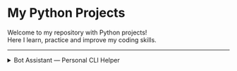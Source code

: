 # My Python Projects

Welcome to my repository with Python projects!  
Here I learn, practice and improve my coding skills.

---

<details>
<summary>Bot Assistant — Personal CLI Helper</summary>


*A Python console bot for contact management, with backup support, data validation and multilingual support.*


## Possibilities

- Add/delete/edit contacts
- Search by name and phone number
- Display all contacts
- Backup
- Command line support
- Number validation
- Multilingual interface (UA/EN)
- Extensible architecture


### Functional Overview

Bot Assistant is a command-line personal assistant that allows you to manage your contact book efficiently. 
Here's what it can do:

+--------------------------------------+--------------------------------------------------------------+
| Command                              | Description                                                  |
+--------------------------------------+--------------------------------------------------------------+
| `hello`                              | Greet based on last visit time and share a bit of positivity |
| `add <name> <phone>`                 | Add a new contact with a phone number                        |
| `change <name> <old> <new>`          | Change an existing contact's phone number                    |
| `phone <name>`                       | Show the phone number(s) of a contact                        |
| `all`                                | Display all contacts in the address book                     |
| `add-birthday <name> <YYYY-MM-DD>`   | Add a birthday for a contact                                 |
| `show-birthday <name>`               | Show the birthday of a contact                               |
| `birthdays`                          | Show upcoming birthdays within the next 7 days               |
| `delete <name>`                      | Delete a contact                                             |
| `help`                               | Display available commands and usage instructions            |
| `lang`                               | Change the interface language (UA / EN)                      |
| `restore`                            | Restore the contact book from the last backup                |
| `exit` or `close`                    | Exit the assistant and save all data                         |
+--------------------------------------+--------------------------------------------------------------+
---


## Project structure

```python
└── root_package/
    ├── pyproject.toml
    ├── poetry.lock
    ├── Dockerfile
    ├── README.md
    ├── src/
    │   └── bot_assistant/
    │       ├── main.py
    │       ├── models/
    │       ├── views/
    │       ├── handlers/
    │       ├── utils/
    │       └── data/
    ├── tests/
    ├── dev_tools/
    ├── logs/
    ├── .vscode/
    ├── .dockerignore
    ├── .gitignore
    └── bot_diagram.svg
```


## Project status

The project is in progress and will be improved.


### Run the bot

`pip install poetry`
`poetry install`
`poetry shell`
`poetry run run-bot`

https://github.com/TarnavskyAndrew/bot_assistant

---

### Run with Docker

You can run the bot in an isolated Docker container:

#### 1. Build the Docker image
```bash
docker build -t tarnavsky/bot_assistant:v1.2 .
```

#### 2. Run the bot interactively
```bash
docker run -it tarnavsky/bot_assistant:v1.2
```

> Make sure you're in the root project directory and Docker is installed and running.

https://hub.docker.com/repository/docker/tarnavsky/bot_assistant



</details>